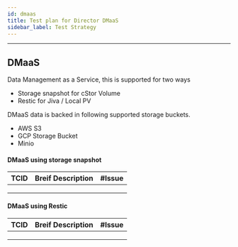 ```yaml
---
id: dmaas
title: Test plan for Director DMaaS
sidebar_label: Test Strategy
---
```

------

## DMaaS

Data Management as a Service, this is supported for two ways
- Storage snapshot for cStor Volume
- Restic for Jiva / Local PV

DMaaS data is backed in following supported storage buckets. 
- AWS S3
- GCP Storage Bucket
- Minio

#### DMaaS using storage snapshot

| TCID | Breif Description | #Issue |
| ---- | ----------------- | ------ |
|      |                   |        |
|      |                   |        |
|      |                   |        |

#### DMaaS using Restic

| TCID | Breif Description | #Issue |
| ---- | ----------------- | ------ |
|      |                   |        |
|      |                   |        |
|      |                   |        |

